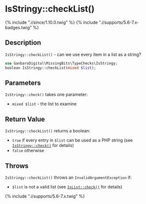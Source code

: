 # IsStringy::checkList()

{% include ".i/since/1.10.0.twig" %}
{% include ".i/supports/5.6-7.x-badges.twig" %}


## Description

`IsStringy::checkList()` - can we use every item in a list as a string?

```php
use GanbaroDigital\MissingBits\TypeChecks\IsStringy;
boolean IsStringy::checkList(mixed $list);
```

## Parameters

`IsStringy::check()` takes one parameter:

* `mixed $list` - the list to examine

## Return Value

`IsStringy::checkList()` returns a boolean:

* `true` if every entry in `$list` can be used as a PHP string (see [`IsStringy::check()`](IsStringy.check.html) for details)
* `false` otherwise

## Throws

`IsStringy::checkList()` throws an `InvalidArgumentException` if:

* `$list` is not a valid list (see [`IsList::check()`](IsList.check.html) for details)

{% include ".i/supports/5.6-7.x.twig" %}
